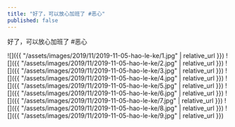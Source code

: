 ```yaml
---
title: "好了，可以放心加班了 #恶心"
published: false
---
```

好了，可以放心加班了 #恶心



![]({{ "/assets/images/2019/11/2019-11-05-hao-le-ke/1.jpg" | relative_url }})
![]({{ "/assets/images/2019/11/2019-11-05-hao-le-ke/2.jpg" | relative_url }})
![]({{ "/assets/images/2019/11/2019-11-05-hao-le-ke/3.jpg" | relative_url }})
![]({{ "/assets/images/2019/11/2019-11-05-hao-le-ke/4.jpg" | relative_url }})
![]({{ "/assets/images/2019/11/2019-11-05-hao-le-ke/5.jpg" | relative_url }})
![]({{ "/assets/images/2019/11/2019-11-05-hao-le-ke/6.jpg" | relative_url }})
![]({{ "/assets/images/2019/11/2019-11-05-hao-le-ke/7.jpg" | relative_url }})
![]({{ "/assets/images/2019/11/2019-11-05-hao-le-ke/8.jpg" | relative_url }})
![]({{ "/assets/images/2019/11/2019-11-05-hao-le-ke/9.jpg" | relative_url }})

